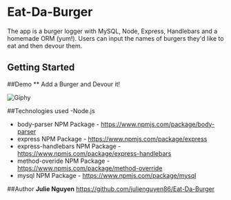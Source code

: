 # Eat-Da-Burger

The app is a burger logger with MySQL, Node, Express, Handlebars and a homemade ORM (yum!). Users can input the names of burgers they'd like to eat and then devour them.

## Getting Started 


##Demo
** Add a Burger and Devour it!

![Giphy](public/assets/img/burger.gif)

##Technologies used 
-Node.js
- body-parser NPM Package - https://www.npmjs.com/package/body-parser
- express NPM Package - https://www.npmjs.com/package/express
- express-handlebars NPM Package - https://www.npmjs.com/package/express-handlebars
- method-overide NPM Package - https://www.npmjs.com/package/method-override
- mysql NPM Package - https://www.npmjs.com/package/mysql

##Author
**Julie Nguyen** https://github.com/julienguyen86/Eat-Da-Burger